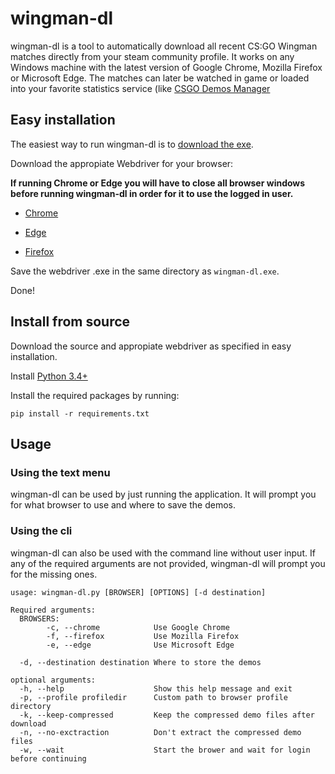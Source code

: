 # wingman-dl
wingman-dl is a tool to automatically download all recent CS:GO Wingman matches directly from your steam community profile. It works on any Windows machine with the latest version of Google Chrome, Mozilla Firefox or Microsoft Edge. The matches can later be watched in game or loaded into your favorite statistics service (like [CSGO Demos Manager](https://github.com/akiver/csgo-demos-manager)

## Easy installation
The easiest way to run wingman-dl is to [download the exe](https://github.com/martengooz/wingman-dl/releases). 

Download the appropiate Webdriver for your browser:

**If running Chrome or Edge you will have to close all browser windows before running wingman-dl in order for it to use the logged in user.**
* [Chrome](https://chromedriver.chromium.org/downloads)
* [Edge](https://developer.microsoft.com/en-us/microsoft-edge/tools/webdriver/)

* [Firefox](https://github.com/mozilla/geckodriver/releases)

Save the webdriver .exe in the same directory as `wingman-dl.exe`.

Done!

## Install from source
Download the source and appropiate webdriver as specified in easy installation.

Install [Python 3.4+](https://www.python.org/downloads)

Install the required packages by running: 
```
pip install -r requirements.txt
```

## Usage
### Using the text menu
wingman-dl can be used by just running the application. It will prompt you for what browser to use and where to save the demos.

### Using the cli
wingman-dl can also be used with the command line without user input. If any of the required arguments are not provided, wingman-dl will prompt you for the missing ones.
```
usage: wingman-dl.py [BROWSER] [OPTIONS] [-d destination]

Required arguments:
  BROWSERS:
        -c, --chrome            Use Google Chrome
        -f, --firefox           Use Mozilla Firefox
        -e, --edge              Use Microsoft Edge

  -d, --destination destination Where to store the demos

optional arguments:
  -h, --help                    Show this help message and exit
  -p, --profile profiledir      Custom path to browser profile directory
  -k, --keep-compressed         Keep the compressed demo files after download
  -n, --no-exctraction          Don't extract the compressed demo files
  -w, --wait                    Start the brower and wait for login before continuing
```
